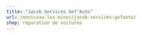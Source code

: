 ```yaml
---
title: "Jacob Services Gef'Auto"
url: /montceau-les-mines/jacob-services-gefauto/
shop: réparation de voitures
---
```

